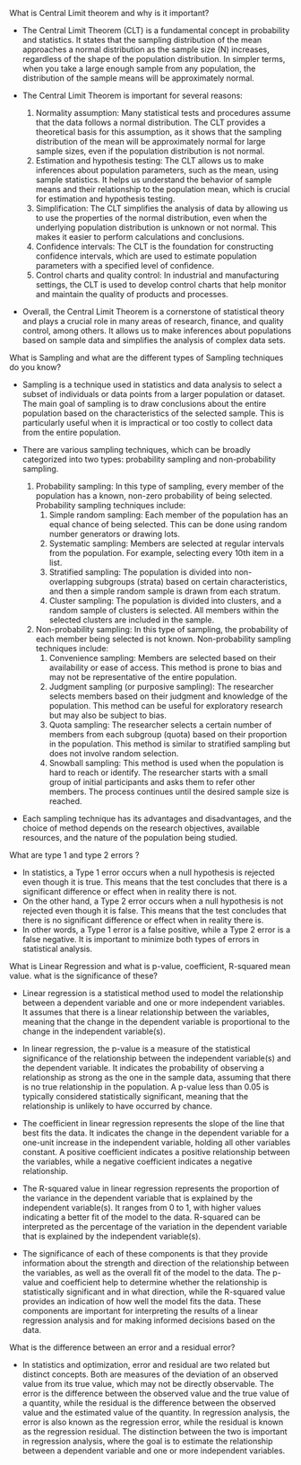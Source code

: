 What is Central Limit theorem and why is it important?

- The Central Limit Theorem (CLT) is a fundamental concept in probability and statistics. It states that the sampling distribution of the mean approaches a normal distribution as the 
  sample size (N) increases, regardless of the shape of the population distribution. In simpler terms, when you take a large enough sample from any population, the distribution of 
  the sample means will be approximately normal.

- The Central Limit Theorem is important for several reasons:
  1. Normality assumption: Many statistical tests and procedures assume that the data follows a normal distribution. The CLT provides a theoretical basis for this assumption, as 
     it shows that the sampling distribution of the mean will be approximately normal for large sample sizes, even if the population distribution is not normal.
  2. Estimation and hypothesis testing: The CLT allows us to make inferences about population parameters, such as the mean, using sample statistics. It helps us understand the 
     behavior of sample means and their relationship to the population mean, which is crucial for estimation and hypothesis testing.
  4. Simplification: The CLT simplifies the analysis of data by allowing us to use the properties of the normal distribution, even when the underlying population 
     distribution is unknown or not normal. This makes it easier to perform calculations and conclusions.
  6. Confidence intervals: The CLT is the foundation for constructing confidence intervals, which are used to estimate population parameters with a specified level of confidence.
  7. Control charts and quality control: In industrial and manufacturing settings, the CLT is used to develop control charts that help monitor and maintain the quality of products and processes.

- Overall, the Central Limit Theorem is a cornerstone of statistical theory and plays a crucial role in many areas of research, finance, and quality control, among others. It allows us 
  to make inferences about populations based on sample data and simplifies the analysis of complex data sets.

What is Sampling and what are the different types of Sampling techniques do you know?

- Sampling is a technique used in statistics and data analysis to select a subset of individuals or data points from a larger population or dataset. The main goal of 
  sampling is to draw conclusions about the entire population based on the characteristics of the selected sample. This is particularly useful when it is impractical 
  or too costly to collect data from the entire population.
- There are various sampling techniques, which can be broadly categorized into two types: probability sampling and non-probability sampling.
  1. Probability sampling: In this type of sampling, every member of the population has a known, non-zero probability of being selected. Probability sampling techniques include:
     1. Simple random sampling: Each member of the population has an equal chance of being selected. This can be done using random number generators or drawing lots.
     2. Systematic sampling: Members are selected at regular intervals from the population. For example, selecting every 10th item in a list.
     3. Stratified sampling: The population is divided into non-overlapping subgroups (strata) based on certain characteristics, and then a simple random sample is drawn from each stratum.
     4. Cluster sampling: The population is divided into clusters, and a random sample of clusters is selected. All members within the selected clusters are included in the sample.
  2. Non-probability sampling: In this type of sampling, the probability of each member being selected is not known. Non-probability sampling techniques include:
     1. Convenience sampling: Members are selected based on their availability or ease of access. This method is prone to 
        bias and may not be representative of the entire population.
     2. Judgment sampling (or purposive sampling): The researcher selects members based on their judgment and 
        knowledge of the population. This method can be useful for exploratory research but may also be subject to bias.
     3. Quota sampling: The researcher selects a certain number of members from each subgroup (quota) based on their 
        proportion in the population. This method is similar to stratified sampling but does not involve random selection.
     4. Snowball sampling: This method is used when the population is hard to reach or identify. The researcher starts with a small group of initial participants         and asks them to refer other members. The process continues until the desired sample size is reached.

- Each sampling technique has its advantages and disadvantages, and the choice of method depends on the research objectives, available resources, and the nature of the population being studied.

What are type 1 and type 2 errors ?

- In statistics, a Type 1 error occurs when a null hypothesis is rejected even though it is true. This means that the test concludes 
  that there is a significant   difference or effect when in reality there is not. 
- On the other hand, a Type 2 error occurs when a null hypothesis is not rejected even though it is false. This means that the test 
  concludes that there is no significant difference or effect when in reality there is. 
- In other words, a Type 1 error is a false positive, while a Type 2 error is a false negative. It is important to minimize both 
  types of errors in statistical analysis.
  
What is Linear Regression and what is p-value, coefficient, R-squared mean value. what is the significance of these?

- Linear regression is a statistical method used to model the relationship between a dependent variable and one or more independent variables. It assumes that       there is a linear relationship between the variables, meaning that the change in the dependent variable is proportional to the change in the independent           variable(s).

- In linear regression, the p-value is a measure of the statistical significance of the relationship between the independent variable(s) and the dependent           variable. It indicates the probability of observing a relationship as strong as the one in the sample data, assuming that there is no true relationship in the     population. A p-value less than 0.05 is typically considered statistically significant, meaning that the relationship is unlikely to have occurred by chance.

- The coefficient in linear regression represents the slope of the line that best fits the data. It indicates the change in the dependent variable for a one-unit   increase in the independent variable, holding all other variables constant. A positive coefficient indicates a positive relationship between the variables,       while a negative coefficient indicates a negative relationship.

- The R-squared value in linear regression represents the proportion of the variance in the dependent variable that is explained by the independent variable(s).     It ranges from 0 to 1, with higher values indicating a better fit of the model to the data. R-squared can be interpreted as the percentage of the variation in     the dependent variable that is explained by the independent variable(s).

- The significance of each of these components is that they provide information about the strength and direction of the relationship between the variables, as       well as the overall fit of the model to the data. The p-value and coefficient help to determine whether the relationship is statistically significant and in       what direction, while the R-squared value provides an indication of how well the model fits the data. These components are important for interpreting the         results of a linear regression analysis and for making informed decisions based on the data.

What is the difference between an error and a residual error?

- In statistics and optimization, error and residual are two related but distinct concepts. Both are measures of the deviation of an observed value from its true   value, which may not be directly observable. The error is the difference between the observed value and the true value of a quantity, while the residual is the   difference between the observed value and the estimated value of the quantity. In regression analysis, the error is also known as the regression error, while     the residual is known as the regression residual. The distinction between the two is important in regression analysis, where the goal is to estimate the           relationship between a dependent variable and one or more independent variables.
